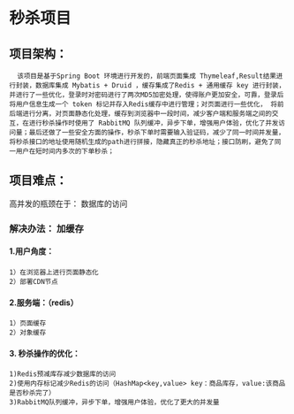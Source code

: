 # 秒杀项目

## 项目架构：
      该项目是基于Spring Boot 环境进行开发的，前端页面集成 Thymeleaf,Result结果进行封装，数据库集成 Mybatis + Druid ，缓存集成了Redis + 通用缓存 key 进行封装，并进行了一些优化，登录时对密码进行了两次MD5加密处理，使得账户更加安全，可靠，登录后将用户信息生成一个 token 标记并存入Redis缓存中进行管理；对页面进行一些优化， 将前后端进行分离，对页面静态化处理，缓存到浏览器中一段时间，减少客户端和服务端之间的交互，在进行秒杀操作时使用了 RabbitMQ 队列缓冲，异步下单，增强用户体验，优化了并发访问量；最后还做了一些安全方面的操作，秒杀下单时需要输入验证码，减少了同一时间并发量，将秒杀接口的地址使用随机生成的path进行拼接，隐藏真正的秒杀地址；接口防刷，避免了同一用户在短时间内多次的下单秒杀；
   

## 项目难点：
 高并发的瓶颈在于： 数据库的访问

### 解决办法：  加缓存
  ####  1.用户角度：
 	1）在浏览器上进行页面静态化
 	2）部署CDN节点
  ####  2.服务端：（redis）
	1）页面缓存
	2）对象缓存
      
  #### 3. 秒杀操作的优化：
	1)Redis预减库存减少数据库的访问
	2)使用内存标记减少Redis的访问（HashMap<key,value> key：商品库存，value:该商品是否秒杀完了）
	3)RabbitMQ队列缓冲，异步下单，增强用户体验，优化了更大的并发量